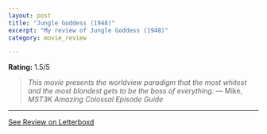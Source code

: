 ```yaml
---
layout: post
title: "Jungle Goddess (1948)"
excerpt: "My review of Jungle Goddess (1948)"
category: movie_review

---
```


**Rating:** 1.5/5

<blockquote><i>This movie presents the worldview paradigm that the most whitest and the most blondest gets to be the boss of everything.</i> — Mike, <i>MST3K Amazing Colossal Episode Guide</i></blockquote>

<hr>

[See Review on Letterboxd](https://boxd.it/8QNXI7)
